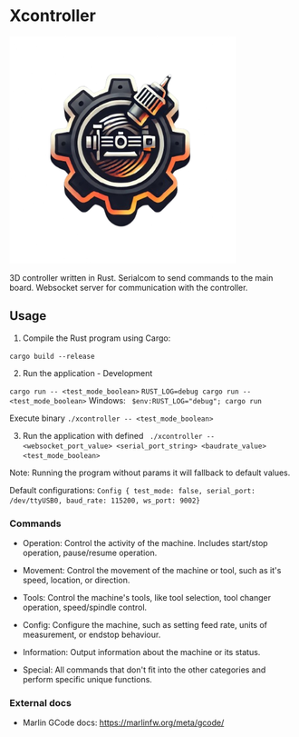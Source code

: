 # Xcontroller

<img src=".github/logo.png" alt="xcontroller logo" width="400"/>

3D controller written in Rust. Serialcom to send commands to the main board. Websocket server for communication with the controller.

## Usage

1. Compile the Rust program using Cargo:

```cargo build --release```

2. Run the application - Development

```cargo run -- <test_mode_boolean>```
```RUST_LOG=debug cargo run -- <test_mode_boolean>```
Windows: ``` $env:RUST_LOG="debug"; cargo run```

Execute binary
```./xcontroller -- <test_mode_boolean>```

3. Run the application with defined
``` ./xcontroller -- <websocket_port_value> <serial_port_string> <baudrate_value> <test_mode_boolean>```

Note:
Running the program without params it will fallback to default values.

Default configurations:
``` Config { test_mode: false, serial_port: /dev/ttyUSB0, baud_rate: 115200, ws_port: 9002} ```

### Commands

- Operation: Control the activity of the machine. Includes start/stop operation, pause/resume operation.

- Movement: Control the movement of the machine or tool, such as it's speed, location, or direction.

- Tools: Control the machine's tools, like tool selection, tool changer operation, speed/spindle control.

- Config: Configure the machine, such as setting feed rate, units of measurement, or endstop behaviour.

- Information: Output information about the machine or its status.

- Special: All commands that don't fit into the other categories and perform specific unique functions.

### External docs

- Marlin GCode docs: https://marlinfw.org/meta/gcode/

